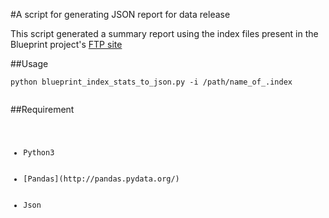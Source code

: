 #A script for generating JSON report for data release

This script generated a summary report using the index files present in the Blueprint project's [FTP site](http://ftp.ebi.ac.uk/pub/databases/blueprint/releases/current_release/homo_sapiens/)

##Usage
 <pre><code>python blueprint_index_stats_to_json.py -i /path/name_of_.index
 </pre></code>

##Requirement
  <pre><code><ul>
  <li>Python3</li>
  <li>[Pandas](http://pandas.pydata.org/)</li>
  <li>Json</ul></pre></code>
